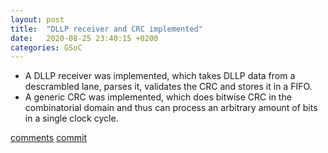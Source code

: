 ```yaml
---
layout: post
title:  "DLLP receiver and CRC implemented"
date:   2020-08-25 23:40:15 +0200
categories: GSoC
---
```

- A DLLP receiver was implemented, which takes DLLP data from a descrambled lane, parses it, validates the CRC and stores it in a FIFO.
- A generic CRC was implemented, which does bitwise CRC in the combinatorial domain and thus can process an arbitrary amount of bits in a single clock cycle.

[comments][comments]
[commit](https://github.com/ECP5-PCIe/ECP5-PCIe/commit/2665dbaf16db6922f1685f93fdf446fb7ab063b9)

[git]: https://github.com/ECP5-PCIe/ECP5-PCIe
[Comments]: https://github.com/ECP5-PCIe/ECP5-PCIe.github.io/issues/37